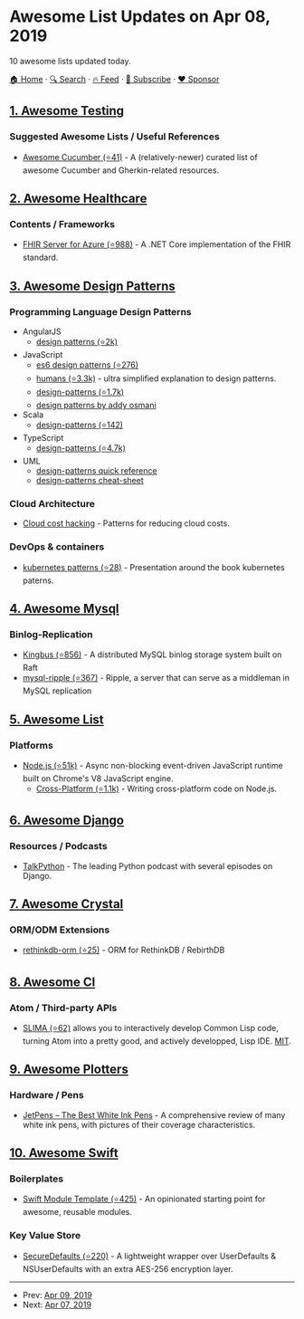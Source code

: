 # Awesome List Updates on Apr 08, 2019

10 awesome lists updated today.

[🏠 Home](/README.md) · [🔍 Search](https://www.trackawesomelist.com/search/) · [🔥 Feed](https://www.trackawesomelist.com/rss.xml) · [📮 Subscribe](https://trackawesomelist.us17.list-manage.com/subscribe?u=d2f0117aa829c83a63ec63c2f&id=36a103854c) · [❤️  Sponsor](https://github.com/sponsors/theowenyoung)



## [1. Awesome Testing](/content/TheJambo/awesome-testing/README.md)

### Suggested Awesome Lists / Useful References

*   [Awesome Cucumber (⭐41)](https://github.com/virajkulkarni14/awesome-cucumber) - A (relatively-newer) curated list of awesome Cucumber and Gherkin-related resources.

## [2. Awesome Healthcare](/content/kakoni/awesome-healthcare/README.md)

### Contents / Frameworks

*   [FHIR Server for Azure (⭐988)](https://github.com/Microsoft/fhir-server) - A .NET Core implementation of the FHIR standard.

## [3. Awesome Design Patterns](/content/DovAmir/awesome-design-patterns/README.md)

### Programming Language Design Patterns

*   AngularJS
    *   [design patterns (⭐2k)](https://github.com/mgechev/angularjs-in-patterns)
*   JavaScript
    *   [es6 design patterns (⭐276)](https://github.com/ziyasal/design-patterns-and-idioms-in-es6)
    *   [humans (⭐3.3k)](https://github.com/sohamkamani/javascript-design-patterns-for-humans) - ultra simplified explanation to design patterns.
    *   [design-patterns (⭐1.7k)](https://github.com/nnupoor/js_designpatterns)
    *   [design patterns by addy osmani](https://addyosmani.com/resources/essentialjsdesignpatterns/book)
*   Scala
    *   [design-patterns (⭐142)](https://github.com/josephguan/scala-design-patterns)
*   TypeScript
    *   [design-patterns (⭐4.7k)](https://github.com/torokmark/design_patterns_in_typescript)
*   UML
    *   [design-patterns quick reference](http://www.mcdonaldland.info/2007/11/28/40)
    *   [design-patterns cheat-sheet](https://www.slideshare.net/hustwj/design-patterns-cheat-sheet)

### Cloud Architecture

*   [Cloud cost hacking](https://hackernoon.com/cloud-cost-hacking-fc35fd19985d) - Patterns for reducing cloud costs.

### DevOps & containers

*   [kubernetes patterns (⭐28)](https://github.com/ro14nd-talks/kubernetes-patterns) - Presentation around the book kubernetes paterns.

## [4. Awesome Mysql](/content/shlomi-noach/awesome-mysql/README.md)

### Binlog-Replication

*   [Kingbus (⭐856)](https://github.com/flike/kingbus) - A distributed MySQL binlog storage system built on Raft
*   [mysql-ripple (⭐367)](https://github.com/google/mysql-ripple) - Ripple, a server that can serve as a middleman in MySQL replication

## [5. Awesome List](/content/sindresorhus/awesome/README.md)

### Platforms

*   [Node.js (⭐51k)](https://github.com/sindresorhus/awesome-nodejs#readme) - Async non-blocking event-driven JavaScript runtime built on Chrome's V8 JavaScript engine.
    *   [Cross-Platform (⭐1.1k)](https://github.com/bcoe/awesome-cross-platform-nodejs#readme) - Writing cross-platform code on Node.js.

## [6. Awesome Django](/content/wsvincent/awesome-django/README.md)

### Resources / Podcasts

*   [TalkPython](https://talkpython.fm/) - The leading Python podcast with several episodes on Django.

## [7. Awesome Crystal](/content/veelenga/awesome-crystal/README.md)

### ORM/ODM Extensions

*   [rethinkdb-orm (⭐25)](https://github.com/spider-gazelle/rethinkdb-orm) - ORM for RethinkDB / RebirthDB

## [8. Awesome Cl](/content/CodyReichert/awesome-cl/README.md)

### Atom / Third-party APIs

*   [SLIMA (⭐62)](https://github.com/neil-lindquist/slima) allows you to
    interactively develop Common Lisp code, turning Atom into a
    pretty good, and actively developped, Lisp IDE. [MIT](https://opensource.org/licenses/MIT).

## [9. Awesome Plotters](/content/beardicus/awesome-plotters/README.md)

### Hardware / Pens

*   [JetPens – The Best White Ink Pens](https://www.jetpens.com/blog/the-best-white-ink-pens/pt/340) - A comprehensive review of many white ink pens, with pictures of their coverage characteristics.

## [10. Awesome Swift](/content/matteocrippa/awesome-swift/README.md)

### Boilerplates

*   [Swift Module Template (⭐425)](https://github.com/fulldecent/swift5-module-template) - An opinionated starting point for awesome, reusable modules.

### Key Value Store

*   [SecureDefaults (⭐220)](https://github.com/vpeschenkov/SecureDefaults) - A lightweight wrapper over UserDefaults & NSUserDefaults with an extra AES-256 encryption layer.

---

- Prev: [Apr 09, 2019](/content/2019/04/09/README.md)
- Next: [Apr 07, 2019](/content/2019/04/07/README.md)